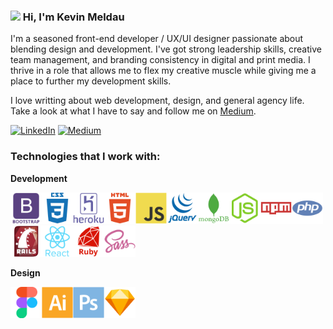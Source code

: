 ### <img src="https://raw.githubusercontent.com/MartinHeinz/MartinHeinz/master/wave.gif" width="30px"> Hi, I'm Kevin Meldau

I'm a seasoned front-end developer / UX/UI designer passionate about blending design and development. I've got strong leadership skills, creative team management, and branding consistency in digital and print media. I thrive in a role that allows me to flex my creative muscle while giving me a place to further my development skills.

I love writting about web development, design, and general agency life. Take a look at what I have to say and follow me on [Medium](https://medium.com/@kevinmeldau).

[<img alt="LinkedIn" src="https://img.shields.io/badge/linkedin-%230077B5.svg?&style=for-the-badge&logo=linkedin&logoColor=white"/>](https://www.linkedin.com/in/kevinmeldau/)
[<img alt="Medium" src="https://img.shields.io/badge/Medium-%23000000.svg?&style=for-the-badge&logo=Medium&logoColor=white"/>](https://medium.com/@kevinmeldau)

### Technologies that I work with:
**Development**

<img src="https://github.com/devicons/devicon/blob/master/icons/bootstrap/bootstrap-plain-wordmark.svg" alt="Bootstrap logo" width="50" height="50"><img src="https://github.com/devicons/devicon/blob/master/icons/css3/css3-plain-wordmark.svg" alt="CSS logo" width="50" height="50"><img src="https://github.com/devicons/devicon/blob/master/icons/heroku/heroku-original-wordmark.svg" alt="Heroku logo" width="50" height="50"><img src="https://github.com/devicons/devicon/blob/master/icons/html5/html5-plain-wordmark.svg" alt="HTML logo" width="50" height="50"><img src="https://github.com/devicons/devicon/blob/master/icons/javascript/javascript-original.svg" alt="Javascript logo" width="50" height="50"><img src="https://github.com/devicons/devicon/blob/master/icons/jquery/jquery-plain-wordmark.svg" alt="jQuery logo" width="50" height="50"><img src="https://github.com/devicons/devicon/blob/master/icons/mongodb/mongodb-plain-wordmark.svg" alt="MongoDB logo" width="50" height="50"><img src="https://github.com/devicons/devicon/blob/master/icons/nodejs/nodejs-original.svg" alt="NodeJS logo" width="50" height="50"><img src="https://github.com/devicons/devicon/blob/master/icons/npm/npm-original-wordmark.svg" alt="NPM logo" width="50" height="50"><img src="https://github.com/devicons/devicon/blob/master/icons/php/php-plain.svg" alt="NPM logo" width="50" height="50"><img src="https://github.com/devicons/devicon/blob/master/icons/rails/rails-original-wordmark.svg" alt="Rails logo" width="50" height="50"><img src="https://github.com/devicons/devicon/blob/master/icons/react/react-original-wordmark.svg" alt="React logo" width="50" height="50"><img src="https://github.com/devicons/devicon/blob/master/icons/ruby/ruby-plain-wordmark.svg" alt="Ruby on Rails logo" width="50" height="50"><img src="https://github.com/devicons/devicon/blob/master/icons/sass/sass-original.svg" alt="Sass logo" width="50" height="50">


**Design**

<img src="https://github.com/devicons/devicon/blob/master/icons/figma/figma-original.svg" alt="Figma logo" width="50" height="50"><img src="https://github.com/devicons/devicon/blob/master/icons/illustrator/illustrator-plain.svg" alt="Illustrator logo" width="50" height="50"><img src="https://github.com/devicons/devicon/blob/master/icons/photoshop/photoshop-plain.svg" alt="Photoshop logo" width="50" height="50"><img src="https://github.com/devicons/devicon/blob/master/icons/sketch/sketch-original.svg" alt="Sketch logo" width="50" height="50">


<!--
**KevinMeldau/KevinMeldau** is a ✨ _special_ ✨ repository because its `README.md` (this file) appears on your GitHub profile.

Here are some ideas to get you started:

- 🔭 I’m currently working on ...
- 🌱 I’m currently learning ...
- 👯 I’m looking to collaborate on ...
- 🤔 I’m looking for help with ...
- 💬 Ask me about ...
- 📫 How to reach me: ...
- 😄 Pronouns: ...
- ⚡ Fun fact: ...
-->

